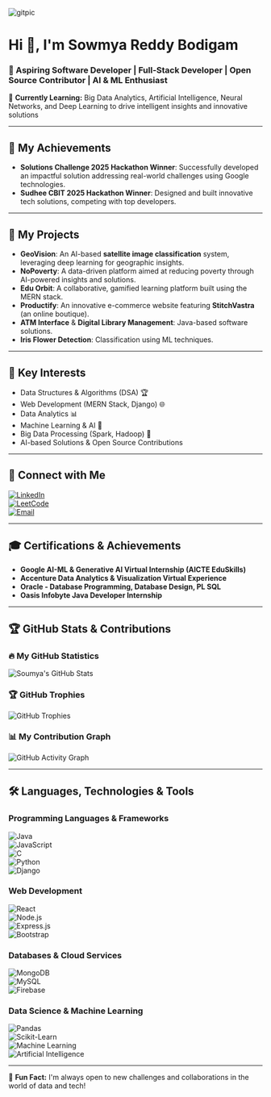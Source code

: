 ![gitpic](https://github.com/user-attachments/assets/0d398661-ce77-42b5-b686-663416b09655)
# Hi 👋, I'm Sowmya Reddy Bodigam  

### 🚀 Aspiring Software Developer | Full-Stack Developer | Open Source Contributor | AI & ML Enthusiast  

🌱 **Currently Learning:** Big Data Analytics, Artificial Intelligence, Neural Networks, and Deep Learning to drive intelligent insights and innovative solutions  

---

## **🌟 My Achievements**  
- **Solutions Challenge 2025 Hackathon Winner**: Successfully developed an impactful solution addressing real-world challenges using Google technologies.  
- **Sudhee CBIT 2025 Hackathon Winner**: Designed and built innovative tech solutions, competing with top developers.  

---

## **🎡 My Projects**  
- **GeoVision**: An AI-based **satellite image classification** system, leveraging deep learning for geographic insights.  
- **NoPoverty**: A data-driven platform aimed at reducing poverty through AI-powered insights and solutions.  
- **Edu Orbit**: A collaborative, gamified learning platform built using the MERN stack.  
- **Productify**: An innovative e-commerce website featuring **StitchVastra** (an online boutique).  
- **ATM Interface** & **Digital Library Management**: Java-based software solutions.  
- **Iris Flower Detection**: Classification using ML techniques.  

---

## **🔬 Key Interests**  
- Data Structures & Algorithms (DSA) 🏆  
- Web Development (MERN Stack, Django) 🌐  
- Data Analytics 📊  
- Machine Learning & AI 🤖  
- Big Data Processing (Spark, Hadoop) 💾  
- AI-based Solutions & Open Source Contributions  

---

## **💌 Connect with Me**  
[![LinkedIn](https://img.shields.io/badge/LinkedIn-0077B5?style=flat-square&logo=linkedin&logoColor=white)](https://www.linkedin.com/in/soumya-reddy-bodigam-054094231/)  
[![LeetCode](https://img.shields.io/badge/LeetCode-FFA116?style=flat-square&logo=leetcode&logoColor=white)](https://leetcode.com/u/SoumyaReddy1911/)  
[![Email](https://img.shields.io/badge/Email-D14836?style=flat-square&logo=gmail&logoColor=white)](mailto:sowmyareddy1911@gmail.com)  

---

## **🎓 Certifications & Achievements**  
- **Google AI-ML & Generative AI Virtual Internship (AICTE EduSkills)**  
- **Accenture Data Analytics & Visualization Virtual Experience**  
- **Oracle - Database Programming, Database Design, PL SQL**  
- **Oasis Infobyte Java Developer Internship**  

---

## **🏆 GitHub Stats & Contributions**  

### **🔥 My GitHub Statistics**  
![Soumya's GitHub Stats](https://github-readme-stats.vercel.app/api?username=Soumyareddy2004&show_icons=true&theme=radical)  

### **🏆 GitHub Trophies**  
![GitHub Trophies](https://github-profile-trophy.vercel.app/?username=Soumyareddy2004&theme=radical)  

### **📊 My Contribution Graph**  
![GitHub Activity Graph](https://github-readme-activity-graph.cyclic.app/graph?username=Soumyareddy2004&theme=dracula)  

---

## **🛠️ Languages, Technologies & Tools**  

### **Programming Languages & Frameworks**  
![Java](https://img.shields.io/badge/Java-007396?style=flat&logo=java&logoColor=white)  
![JavaScript](https://img.shields.io/badge/JavaScript-F7DF1E?style=flat&logo=javascript&logoColor=black)  
![C](https://img.shields.io/badge/C-00599C?style=flat&logo=c&logoColor=white)  
![Python](https://img.shields.io/badge/Python-3776AB?style=flat&logo=python&logoColor=white)  
![Django](https://img.shields.io/badge/Django-092E20?style=flat&logo=django&logoColor=white)  

### **Web Development**  
![React](https://img.shields.io/badge/React-20232A?style=flat&logo=react&logoColor=61DAFB)  
![Node.js](https://img.shields.io/badge/Node.js-43853D?style=flat&logo=node.js&logoColor=white)  
![Express.js](https://img.shields.io/badge/Express.js-000000?style=flat&logo=express&logoColor=white)  
![Bootstrap](https://img.shields.io/badge/Bootstrap-7952B3?style=flat&logo=bootstrap&logoColor=white)  

### **Databases & Cloud Services**  
![MongoDB](https://img.shields.io/badge/MongoDB-47A248?style=flat&logo=mongodb&logoColor=white)  
![MySQL](https://img.shields.io/badge/MySQL-4479A1?style=flat&logo=mysql&logoColor=white)  
![Firebase](https://img.shields.io/badge/Firebase-FFCA28?style=flat&logo=firebase&logoColor=black)  

### **Data Science & Machine Learning**  
![Pandas](https://img.shields.io/badge/Pandas-150458?style=flat&logo=pandas&logoColor=white)  
![Scikit-Learn](https://img.shields.io/badge/Scikit%20Learn-F7931E?style=flat&logo=scikit-learn&logoColor=black)  
![Machine Learning](https://img.shields.io/badge/Machine%20Learning-007ACC?style=flat&logo=python&logoColor=white)  
![Artificial Intelligence](https://img.shields.io/badge/Artificial%20Intelligence-FF6F00?style=flat&logo=artificial-intelligence&logoColor=white)  

---

🌟 **Fun Fact:** I'm always open to new challenges and collaborations in the world of data and tech!
